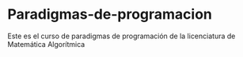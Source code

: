 # Paradigmas-de-programacion
Este es el curso de paradigmas de programación de la licenciatura de Matemática Algorítmica
